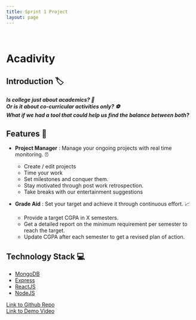 ```yaml
---
title: Sprint 1 Project
layout: page
---
```


<br>

# Acadivity

## Introduction 🏷

##### Is college just about academics? 📕 <br> Or is it about co-curricular activities only? ⚽<br> What if we had a tool that could help us find the balance between both? <br>

## Features 📌

- <strong>Project Manager</strong> : Manage your ongoing projects with real time monitoring. :alarm_clock:

  - Create / edit projects
  - Time your work
  - Set milestones and conquer them.
  - Stay motivated through post work retrospection.
  - Take breaks with our entertainment suggestions

- <strong>Grade Aid</strong> : Set your target and achieve it through continuous effort. :chart_with_upwards_trend:
  - Provide a target CGPA in X semesters.
  - Get a detailed report on the minimum requirement per semester to reach the target.
  - Update CGPA after each semester to get a revised plan of action.

## Technology Stack :computer:

- [MongoDB](https://docs.mongodb.com/)
- [Express](https://expressjs.com/)
- [ReactJS](https://reactjs.org/)
- [NodeJS](https://nodejs.org/en/)

[Link to Github Repo](https://github.com/MLH-Fellowship/acadivity) <br>
[Link to Demo Video](shorturl.at/bqtyS)
